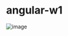 # angular-w1
![image](https://github.com/VladimirSavov/angular-w1/assets/93003894/ba472545-cb60-45be-8d8e-c25ce05cf616)
